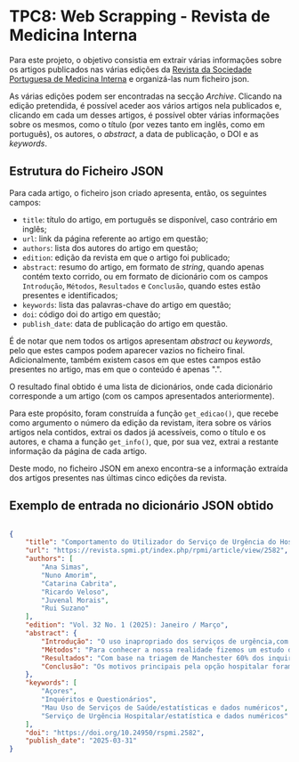 # TPC8: Web Scrapping - Revista de Medicina Interna

Para este projeto, o objetivo consistia em extrair várias informações sobre os artigos publicados nas várias edições da [Revista da Sociedade Portuguesa de Medicina Interna](https://revista.spmi.pt/index.php/rpmi/issue/archive) e organizá-las num ficheiro json.

As várias edições podem ser encontradas na secção _Archive_. Clicando na edição pretendida, é possível aceder aos vários artigos nela publicados e, clicando em cada um desses artigos, é possível obter várias informações sobre os mesmos, como o título (por vezes tanto em inglês, como em português), os autores, o _abstract_, a data de publicação, o DOI e as _keywords_.

## **Estrutura do Ficheiro JSON**

Para cada artigo, o ficheiro json criado apresenta, então, os seguintes campos:

- `title`: título do artigo, em português se disponível, caso contrário em inglês;
- `url`: link da página referente ao artigo em questão;
- `authors`: lista dos autores do artigo em questão;
- `edition`: edição da revista em que o artigo foi publicado;
- `abstract`: resumo do artigo, em formato de _string_, quando apenas contém texto corrido, ou em formato de dicionário com os campos `Introdução`, `Métodos`, `Resultados` e `Conclusão`, quando estes estão presentes e identificados;
- `keywords`: lista das palavras-chave do artigo em questão;
- `doi`: código doi do artigo em questão;
- `publish_date`: data de publicação do artigo em questão.

É de notar que nem todos os artigos apresentam _abstract_ ou _keywords_, pelo que estes campos podem aparecer vazios no ficheiro final. Adicionalmente, também existem casos em que estes campos estão presentes no artigo, mas em que o conteúdo é apenas ".".

O resultado final obtido é uma lista de dicionários, onde cada dicionário corresponde a um artigo (com os campos apresentados anteriormente).

Para este propósito, foram construída a função `get_edicao()`, que recebe como argumento o número da edição da revistam, itera sobre os vários artigos nela contidos, extrai os dados já acessíveis, como o título e os autores, e chama a função `get_info()`, que, por sua vez, extrai a restante informação da página de cada artigo.

Deste modo, no ficheiro JSON em anexo encontra-se a informação extraída dos artigos presentes nas últimas cinco edições da revista.

## **Exemplo de entrada no dicionário JSON obtido**

```json

{
    "title": "Comportamento do Utilizador do Serviço de Urgência do Hospital da Horta-Açores",
    "url": "https://revista.spmi.pt/index.php/rpmi/article/view/2582",
    "authors": [
        "Ana Simas",
        "Nuno Amorim",
        "Catarina Cabrita",
        "Ricardo Veloso",
        "Juvenal Morais",
        "Rui Suzano"
    ],
    "edition": "Vol. 32 No. 1 (2025): Janeiro / Março",
    "abstract": {
        "Introdução": "O uso inapropriado dos serviços de urgência,com todas as consequências negativas para os sistemas desaúde, é um fenómeno generalizado multifactorial e com tendência crescente.",
        "Métodos": "Para conhecer a nossa realidade fizemos um estudo do comportamento do utilizador do serviço de urgência do Hospital da Horta através de um inquérito, tendo sido analisados 463 casos, representando 6,5% de todos os episódios do período de estudo, dos quais 44% eram do género masculino e 56% feminino e dois terços dos quais tinham idades entre 24 e os 66 anos.",
        "Resultados": "Com base na triagem de Manchester 60% dos inquiridos foram classificados não urgentes (Verdes, Azuise Brancos). Apenas 5% tinha contactado a linha Saúde24 e só 12% tentou consulta no médico de família.",
        "Conclusão": "Os motivos principais pela opção hospitalar foram a auto percepção de urgência clínica, a busca na celeridade do Serviço de Urgência para resolução do problema, o menor tempo de espera no atendimento, a maior probabilidade de acesso a um especialista hospitalar e/ou a exames diagnósticos e a uma expectativa de maior qualidade no serviço prestado."
    },
    "keywords": [
        "Açores",
        "Inquéritos e Questionários",
        "Mau Uso de Serviços de Saúde/estatísticas e dados numéricos",
        "Serviço de Urgência Hospitalar/estatística e dados numéricos"
    ],
    "doi": "https://doi.org/10.24950/rspmi.2582",
    "publish_date": "2025-03-31"
}

```